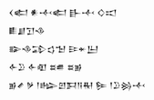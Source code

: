 <div class='block'>
<div class='line'>𒌋𒅗 𒀭𒋾𒅗 𒃲𒋾 𒄭𒀊</div>
<div class='line'>𒀾𒋗𒋛𒈾</div>
<div class='line'>𒅔𒈾𒁉𒌓𒈠 𒄿𒄬𒌨</div>
<div class='line'>𒅆𒊒 𒅆𒊏 𒊺𒌑 𒊺𒂊</div>
<div class='line'>𒂊𒍦 𒃻 𒁹𒈗𒇻𒁕𒀀𒊑 𒌉 𒁹𒊒𒄒𒋾</div>
</div>